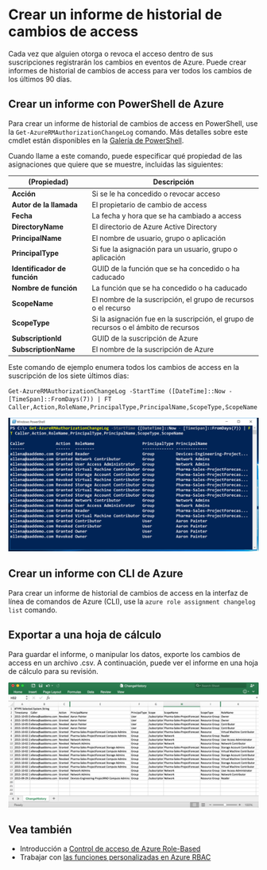 <properties
    pageTitle="Crear un informe de historial de cambios de access | Microsoft Azure"
    description="Generar un informe que muestra todos los cambios en el acceso a las suscripciones Azure con Control de acceso basado en roles durante los últimos 90 días."
    services="active-directory"
    documentationCenter=""
    authors="kgremban"
    manager="femila"
    editor=""/>

<tags
    ms.service="active-directory"
    ms.devlang="na"
    ms.topic="article"
    ms.tgt_pltfrm="na"
    ms.workload="identity"
    ms.date="08/03/2016"
    ms.author="kgremban"/>

# <a name="create-an-access-change-history-report"></a>Crear un informe de historial de cambios de access

Cada vez que alguien otorga o revoca el acceso dentro de sus suscripciones registrarán los cambios en eventos de Azure. Puede crear informes de historial de cambios de access para ver todos los cambios de los últimos 90 días.

## <a name="create-a-report-with-azure-powershell"></a>Crear un informe con PowerShell de Azure
Para crear un informe de historial de cambios de access en PowerShell, use la `Get-AzureRMAuthorizationChangeLog` comando. Más detalles sobre este cmdlet están disponibles en la [Galería de PowerShell](https://www.powershellgallery.com/packages/AzureRM.Storage/1.0.6/Content/ResourceManagerStartup.ps1).

Cuando llame a este comando, puede especificar qué propiedad de las asignaciones que quiere que se muestre, incluidas las siguientes:

| (Propiedad) | Descripción |
| -------- | ----------- |
| **Acción** | Si se le ha concedido o revocar acceso |
| **Autor de la llamada** | El propietario de cambio de access |
| **Fecha** | La fecha y hora que se ha cambiado a access |
| **DirectoryName** | El directorio de Azure Active Directory |
| **PrincipalName** | El nombre de usuario, grupo o aplicación |
| **PrincipalType** | Si fue la asignación para un usuario, grupo o aplicación |
| **Identificador de función** | GUID de la función que se ha concedido o ha caducado |
| **Nombre de función** | La función que se ha concedido o ha caducado |
| **ScopeName** | El nombre de la suscripción, el grupo de recursos o el recurso |
| **ScopeType** | Si la asignación fue en la suscripción, el grupo de recursos o el ámbito de recursos |
| **SubscriptionId** | GUID de la suscripción de Azure |
| **SubscriptionName** | El nombre de la suscripción de Azure |

Este comando de ejemplo enumera todos los cambios de access en la suscripción de los siete últimos días:

```
Get-AzureRMAuthorizationChangeLog -StartTime ([DateTime]::Now - [TimeSpan]::FromDays(7)) | FT Caller,Action,RoleName,PrincipalType,PrincipalName,ScopeType,ScopeName
```

![PowerShell Get-AzureRMAuthorizationChangeLog - captura de pantalla](./media/role-based-access-control-configure/access-change-history.png)

## <a name="create-a-report-with-azure-cli"></a>Crear un informe con CLI de Azure
Para crear un informe de historial de cambios de access en la interfaz de línea de comandos de Azure (CLI), use la `azure role assignment changelog list` comando.

## <a name="export-to-a-spreadsheet"></a>Exportar a una hoja de cálculo
Para guardar el informe, o manipular los datos, exporte los cambios de access en un archivo .csv. A continuación, puede ver el informe en una hoja de cálculo para su revisión.

![Ver como hoja de cálculo - captura de pantalla de ChangeLog](./media/role-based-access-control-configure/change-history-spreadsheet.png)

## <a name="see-also"></a>Vea también
- Introducción a [Control de acceso de Azure Role-Based](role-based-access-control-configure.md)
- Trabajar con [las funciones personalizadas en Azure RBAC](role-based-access-control-custom-roles.md)
